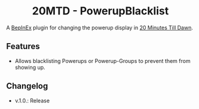 <h1 align="center">20MTD - PowerupBlacklist</h1>

A [BepInEx](https://github.com/BepInEx/BepInEx/releases) plugin for changing the powerup display in [20 Minutes Till Dawn](https://store.steampowered.com/app/1966900/20_Minutes_Till_Dawn/).

## Features
- Allows blacklisting Powerups or Powerup-Groups to prevent them from showing up.

## Changelog
- v.1.0.:   Release
